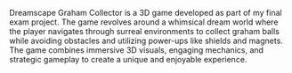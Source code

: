 Dreamscape Graham Collector is a 3D game developed as part of my final exam project. The game revolves around a whimsical dream world where the player navigates through surreal environments to collect graham balls while avoiding obstacles and utilizing power-ups like shields and magnets. The game combines immersive 3D visuals, engaging mechanics, and strategic gameplay to create a unique and enjoyable experience.
